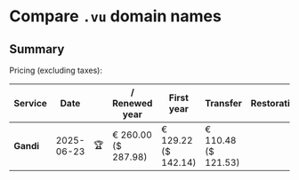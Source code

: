 # Compare `.vu` domain names

## Summary

Pricing (excluding taxes):

| Service | Date |  | / Renewed year | First year | Transfer | Restoration |
|--|--|--|--|--|--|--|
| **Gandi** | 2025-06-23 | 🏆 | € 260.00<br>($ 287.98) | € 129.22<br>($ 142.14) | € 110.48<br>($ 121.53) |  |
